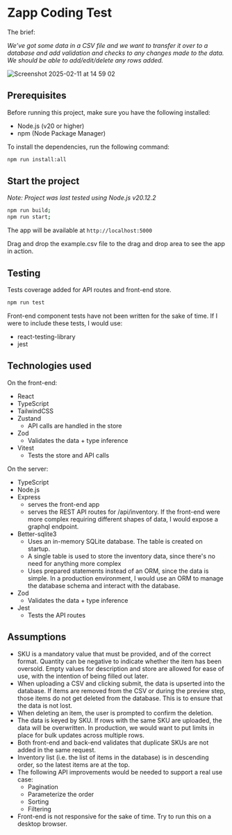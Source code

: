 # Zapp Coding Test
The brief:

_We’ve got some data in a CSV file and we want to transfer it over to a database and add validation and checks to any changes made to the data. We should be able to add/edit/delete any rows added._

![Screenshot 2025-02-11 at 14 59 02](https://github.com/user-attachments/assets/bda56202-7b36-49c6-8683-7b8cb7c43b27)



## Prerequisites

Before running this project, make sure you have the following installed:
- Node.js (v20 or higher)
- npm (Node Package Manager)

To install the dependencies, run the following command:

```bash
npm run install:all
```

## Start the project

_Note: Project was last tested using Node.js v20.12.2_

```bash
npm run build;
npm run start;
```

The app will be available at `http://localhost:5000`

Drag and drop the example.csv file to the drag and drop area to see the app in action.

## Testing
Tests coverage added for API routes and front-end store.

```bash
npm run test
```

Front-end component tests have not been written for the sake of time. If I were to include these tests, I would use:
- react-testing-library
- jest

## Technologies used

On the front-end:
- React
- TypeScript
- TailwindCSS
- Zustand
  - API calls are handled in the store
- Zod
  - Validates the data + type inference
- Vitest
  - Tests the store and API calls

On the server:
- TypeScript
- Node.js
- Express
  - serves the front-end app
  - serves the REST API routes for /api/inventory. If the front-end were more complex requiring different shapes of data, I would expose a graphql endpoint.
- Better-sqlite3
  - Uses an in-memory SQLite database. The table is created on startup.
  - A single table is used to store the inventory data, since there's no need for anything more complex
  - Uses prepared statements instead of an ORM, since the data is simple. In a production environment, I would use an ORM to manage the database schema and interact with the database.
- Zod
  - Validates the data + type inference
- Jest
  - Tests the API routes

## Assumptions
- SKU is a mandatory value that must be provided, and of the correct format. Quantity can be negative to indicate whether the item has been oversold. Empty values for description and store are allowed for ease of use, with the intention of being filled out later.
- When uploading a CSV and clicking submit, the data is upserted into the database. If items are removed from the CSV or during the preview step, those items do not get deleted from the database. This is to ensure that the data is not lost.
- When deleting an item, the user is prompted to confirm the deletion.
- The data is keyed by SKU. If rows with the same SKU are uploaded, the data will be overwritten. In production, we would want to put limits in place for bulk updates across multiple rows.
- Both front-end and back-end validates that duplicate SKUs are not added in the same request.
- Inventory list (i.e. the list of items in the database) is in descending order, so the latest items are at the top. 
- The following API improvements would be needed to support a real use case:
    - Pagination
    - Parameterize the order
    - Sorting
    - Filtering
- Front-end is not responsive for the sake of time. Try to run this on a desktop browser.

